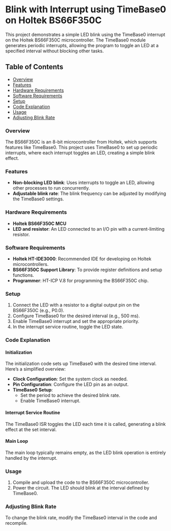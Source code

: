 # **Blink with Interrupt using TimeBase0 on Holtek BS66F350C**

This project demonstrates a simple LED blink using the TimeBase0 interrupt on the Holtek BS66F350C microcontroller. The TimeBase0 module generates periodic interrupts, allowing the program to toggle an LED at a specified interval without blocking other tasks.

## **Table of Contents**
- [Overview](#overview)
- [Features](#features)
- [Hardware Requirements](#hardware-requirements)
- [Software Requirements](#software-requirements)
- [Setup](#setup)
- [Code Explanation](#code-explanation)
- [Usage](#usage)
- [Adjusting Blink Rate](#adjusting-blink-rate)

### **Overview**
The BS66F350C is an 8-bit microcontroller from Holtek, which supports features like TimeBase0. This project uses TimeBase0 to set up periodic interrupts, where each interrupt toggles an LED, creating a simple blink effect.

### **Features**
- **Non-blocking LED blink**: Uses interrupts to toggle an LED, allowing other processes to run concurrently.
- **Adjustable blink rate**: The blink frequency can be adjusted by modifying the TimeBase0 settings.

### **Hardware Requirements**
- **Holtek BS66F350C MCU**
- **LED and resistor**: An LED connected to an I/O pin with a current-limiting resistor.

### **Software Requirements**
- **Holtek HT-IDE3000**: Recommended IDE for developing on Holtek microcontrollers.
- **BS66F350C Support Library**: To provide register definitions and setup functions.
- **Programmer**: HT-ICP V.8 for programming the BS66F350C chip.

### **Setup**
1. Connect the LED with a resistor to a digital output pin on the BS66F350C (e.g., P0.0).
2. Configure TimeBase0 for the desired interval (e.g., 500 ms).
3. Enable TimeBase0 interrupt and set the appropriate priority.
4. In the interrupt service routine, toggle the LED state.

### **Code Explanation**
#### **Initialization**
The initialization code sets up TimeBase0 with the desired time interval. Here’s a simplified overview:
- **Clock Configuration**: Set the system clock as needed.
- **Pin Configuration**: Configure the LED pin as an output.
- **TimeBase0 Setup**:
  - Set the period to achieve the desired blink rate.
  - Enable TimeBase0 interrupt.

#### **Interrupt Service Routine**
The TimeBase0 ISR toggles the LED each time it is called, generating a blink effect at the set interval.

#### **Main Loop**
The main loop typically remains empty, as the LED blink operation is entirely handled by the interrupt.

### **Usage**
1. Compile and upload the code to the BS66F350C microcontroller.
2. Power the circuit. The LED should blink at the interval defined by TimeBase0.

### **Adjusting Blink Rate**
To change the blink rate, modify the TimeBase0 interval in the code and recompile.
